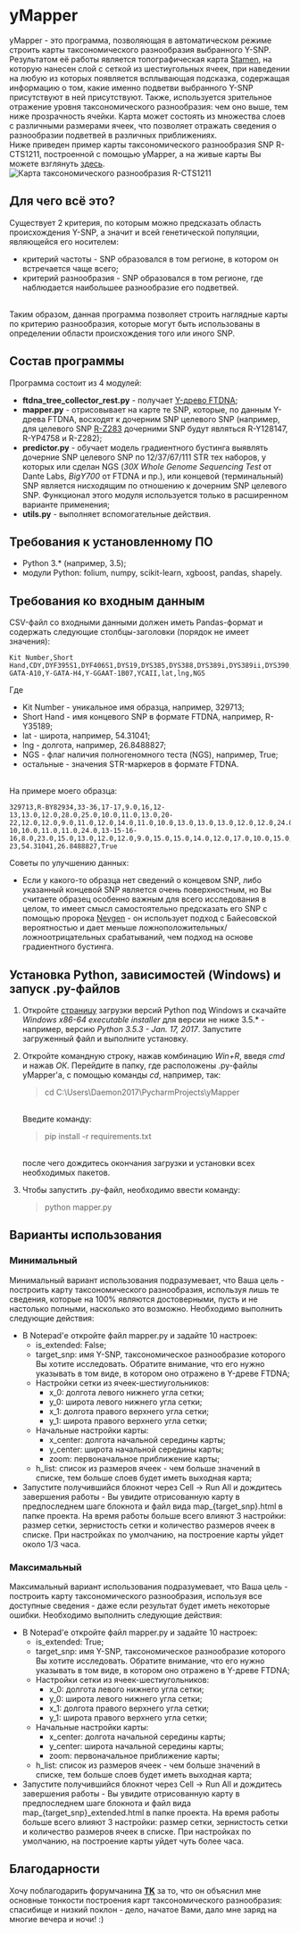 # yMapper
yMapper - это программа, позволяющая в автоматическом режиме строить карты таксономического разнообразия выбранного Y-SNP. Результатом её работы является топографическая карта [Stamen](http://maps.stamen.com/terrain/), на которую нанесен слой с сеткой из шестиугольных ячеек, при наведении на любую из которых появляется всплывающая подсказка, содержащая информацию о том, какие именно подветви выбранного Y-SNP присутствуют в ней присутствуют. Также, используется зрительное отражение уровня таксономического разнообразия: чем оно выше, тем ниже прозрачность ячейки. Карта может состоять из множества слоев с различными размерами ячеек, что позволяет отражать сведения о разнообразии подветвей в различных приближениях.
<br>Ниже приведен пример карты таксономического разнообразия SNP R-CTS1211, построенной с помощью yMapper, а на живые карты Вы можете взглянуть [здесь](https://daemon2017.github.io/yFarseer/).
![Карта таксономического разнообразия R-CTS1211](https://sun9-66.userapi.com/c813024/v813024186/51cb6/0KsPWHXJSA4.jpg "Карта таксономического разнообразия R-CTS1211")

## Для чего всё это?
Существует 2 критерия, по которым можно предсказать область происхождения Y-SNP, а значит и всей генетической популяции, являющейся его носителем:
* критерий частоты - SNP образовался в том регионе, в котором он встречается чаще всего;
* критерий разнообразия - SNP образовался в том регионе, где наблюдается наибольшее разнообразие его подветвей.

<br>Таким образом, данная программа позволяет строить наглядные карты по критерию разнообразия, которые могут быть использованы в определении области происхождения того или иного SNP.

## Состав программы
Программа состоит из 4  модулей:
* **ftdna_tree_collector_rest.py** - получает [Y-древо FTDNA](https://www.familytreedna.com/public/y-dna-haplotree/);
* **mapper.py** -  отрисовывает на карте те SNP, которые, по данным Y-древа FTDNA, восходят к дочерним SNP целевого SNP (например, для целевого SNP [R-Z283](https://www.yfull.com/tree/R-Z283/) дочерними SNP будут являться R-Y128147, R-YP4758 и R-Z282);
* **predictor.py** - обучает модель градиентного бустинга выявлять дочерние SNP целевого SNP по 12/37/67/111 STR тех наборов, у которых или сделан NGS (*30X Whole Genome Sequencing Test* от Dante Labs, *BigY700* от FTDNA и пр.), или концевой (терминальный) SNP является нисходящим по отношению к дочерним SNP целевого SNP. Функционал этого модуля используется только в расширенном варианте применения;
* **utils.py** - выполняет вспомогательные действия.

## Требования к установленному ПО
* Python 3.* (например, 3.5);
* модули Python: folium, numpy, scikit-learn, xgboost, pandas, shapely.

## Требования ко входным данным
CSV-файл со входными данными должен иметь Pandas-формат и содержать следующие столбцы-заголовки (порядок не имеет значения):
```
Kit Number,Short Hand,CDY,DYF395S1,DYF406S1,DYS19,DYS385,DYS388,DYS389i,DYS389ii,DYS390,DYS391,DYS392,DYS393,DYS413,DYS425,DYS426,DYS434,DYS435,DYS436,DYS437,DYS438,DYS439,DYS441,DYS442,DYS444,DYS445,DYS446,DYS447,DYS448,DYS449,DYS450,DYS452,DYS454,DYS455,DYS456,DYS458,DYS459,DYS460,DYS461,DYS462,DYS463,DYS464,DYS472,DYS481,DYS485,DYS487,DYS490,DYS492,DYS494,DYS495,DYS497,DYS504,DYS505,DYS510,DYS511,DYS513,DYS520,DYS522,DYS525,DYS531,DYS532,DYS533,DYS534,DYS537,DYS540,DYS549,DYS552,DYS556,DYS557,DYS561,DYS565,DYS568,DYS570,DYS572,DYS575,DYS576,DYS578,DYS587,DYS589,DYS590,DYS593,DYS594,DYS607,DYS617,DYS632,DYS635,DYS636,DYS638,DYS640,DYS641,DYS643,DYS650,DYS710,DYS712,DYS714,DYS715,DYS716,DYS717,DYS726,Y-GATA-A10,Y-GATA-H4,Y-GGAAT-1B07,YCAII,lat,lng,NGS
```
Где 
* Kit Number - уникальное имя образца, например, 329713;
* Short Hand - имя концевого SNP в формате FTDNA, например, R-Y35189;
* lat - широта, например, 54.31041;
* lng - долгота, например, 26.8488827;
* NGS - флаг наличия полногеномного теста (NGS), например, True;
* остальные - значения STR-маркеров в формате FTDNA.

<br>На примере моего образца:
```
329713,R-BY82934,33-36,17-17,9.0,16,12-13,13.0,12.0,28.0,25.0,10.0,11.0,13.0,20-22,12.0,12.0,9.0,11.0,12.0,14.0,11.0,10.0,13.0,13.0,13.0,12.0,12.0,24.0,20.0,33.0,8.0,31.0,11.0,11.0,15.0,15.0,9-10,10.0,11.0,11.0,24.0,13-15-16-16,8.0,23.0,15.0,13.0,12.0,12.0,9.0,15.0,15.0,14.0,12.0,17.0,10.0,15.0,21.0,10.0,10.0,11.0,11.0,12.0,14.0,12.0,12.0,12.0,24.0,12.0,15.0,15.0,13.0,11.0,20.0,11.0,10.0,18.0,8.0,19.0,12.0,8.0,15.0,10.0,16.0,12.0,9.0,23.0,11.0,11.0,11.0,10.0,10.0,19.0,32.0,18.0,25.0,22.0,27.0,19.0,12.0,13.0,10.0,9.0,19-23,54.31041,26.8488827,True
```
Советы по улучшению данных:
* Если у какого-то образца нет сведений о концевом SNP, либо указанный концевой SNP является очень поверхностным, но Вы считаете образец особенно важным для всего исследования в целом, то имеет смысл самостоятельно предсказать его SNP с помощью пророка [Nevgen](http://www.nevgen.org/) - он использует подход с Байесовской вероятностью и дает меньше ложноположительных/ложноотрицательных срабатываний, чем подход на основе градиентного бустинга.

## Установка Python, зависимостей (Windows) и запуск .py-файлов
1. Откройте [страницу](https://www.python.org/downloads/windows/) загрузки версий Python под Windows и скачайте *Windows x86-64 executable installer* для версии не ниже 3.5.* - например, версию *Python 3.5.3 - Jan. 17, 2017*. Запустите загруженный файл и выполните установку.
2. Откройте командную строку, нажав комбинацию *Win+R*, введя *cmd* и нажав *ОК*. Перейдите в папку, где расположены .py-файлы yMapper'а, с помощью команды *cd*, например, так: 
   >cd C:\Users\Daemon2017\PycharmProjects\yMapper
   
   <br>Введите команду:
   >pip install -r requirements.txt
   
   <br>после чего дождитесь окончания загрузки и установки всех необходимых пакетов.
3. Чтобы запустить .py-файл, необходимо ввести команду: 
   >python mapper.py

## Варианты использования
### Минимальный
Минимальный вариант использования подразумевает, что Ваша цель - построить карту таксономического разнообразия, используя лишь те сведения, которые на 100% являются достоверными, пусть и не настолько полными, насколько это возможно. Необходимо выполнить следующие действия:
* В Notepad'е откройте файл mapper.py и задайте 10 настроек:
    - is_extended: False;
    - target_snp: имя Y-SNP, таксономическое разнообразие которого Вы хотите исследовать. Обратите внимание, что его нужно указывать в том виде, в котором оно отражено в Y-древе FTDNA;
    - Настройки сетки из ячеек-шестиугольников:
       - x_0: долгота левого нижнего угла сетки;
       - y_0: широта левого нижнего угла сетки;
       - x_1: долгота правого верхнего угла сетки;
       - y_1: широта правого верхнего угла сетки;
    - Начальные настройки карты:
      - x_center: долгота начальной середины карты;
      - y_center: широта начальной середины карты;
      - zoom: первоначальное приближение карты;
    - h_list: список из размеров ячеек - чем больше значений в списке, тем больше слоев будет иметь выходная карта;
* Запустите получившийся блокнот через Cell -> Run All и дождитесь завершения работы - Вы увидите отрисованную карту в предпоследнем шаге блокнота и файл вида map_{target_snp}.html в папке проекта. На время работы больше всего влияют 3 настройки: размер сетки, зернистость сетки и количество размеров ячеек в списке. При настройках по умолчанию, на построение карты уйдет около 1/3 часа.
### Максимальный
Максимальный вариант использования подразумевает, что Ваша цель - построить карту таксономического разнообразия, используя все доступные сведения - даже если результат будет иметь некоторые ошибки. Необходимо выполнить следующие действия:
* В Notepad'е откройте файл mapper.py и задайте 10 настроек:
    - is_extended: True;
    - target_snp: имя Y-SNP, таксономическое разнообразие которого Вы хотите исследовать. Обратите внимание, что его нужно указывать в том виде, в котором оно отражено в Y-древе FTDNA;
    - Настройки сетки из ячеек-шестиугольников:
       - x_0: долгота левого нижнего угла сетки;
       - y_0: широта левого нижнего угла сетки;
       - x_1: долгота правого верхнего угла сетки;
       - y_1: широта правого верхнего угла сетки;
    - Начальные настройки карты:
      - x_center: долгота начальной середины карты;
      - y_center: широта начальной середины карты;
      - zoom: первоначальное приближение карты;
    - h_list: список из размеров ячеек - чем больше значений в списке, тем больше слоев будет иметь выходная карта;
* Запустите получившийся блокнот через Cell -> Run All и дождитесь завершения работы - Вы увидите отрисованную карту в предпоследнем шаге блокнота и файл вида map_{target_snp}_extended.html в папке проекта. На время работы больше всего влияют 3 настройки: размер сетки, зернистость сетки и количество размеров ячеек в списке. При настройках по умолчанию, на построение карты уйдет чуть более часа.

## Благодарности
Хочу поблагодарить форумчанина [**TK**](http://forum.molgen.org/index.php?action=profile;u=6135) за то, что он объяснил мне основные тонкости построения карт таксономического разнообразия: спасибище и низкий поклон - дело, начатое Вами, дало мне заряд на многие вечера и ночи! :)
